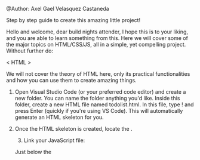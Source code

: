 @Author: Axel Gael Velasquez Castaneda

Step by step guide to create this amazing little project!

Hello and welcome, dear build nights attender, I hope this is to your liking, and you are able to learn something from this. Here we will cover some of the major topics on HTML/CSS/JS, all in a simple, yet compelling project. Without further do: 

< HTML >

We will not cover the theory of HTML here, only its practical functionalities and how you can use them to create amazing things.

1. Open Visual Studio Code (or your preferred code editor) and create a new folder. You can name the folder anything you'd like. Inside this folder, create a new HTML file named todolist.html. In this file, type ! and press Enter (quickly if you're using VS Code). This will automatically generate an HTML skeleton for you.

2. Once the HTML skeleton is created, locate the <title> tag in the <head> section and change its content to your desired page title. For example:
<title>To-Do List</title>.

3. Link your JavaScript file:

Just below the <title> tag, add a <script> tag.
Inside the <script> tag, use the src attribute to link the JavaScript file, like so:
<script src="todolist.js"></script>.
The src attribute connects your HTML (visual elements) to the functionality defined in the JavaScript file.

4. Link your CSS file:

Right below the <script> tag, add a <link> tag to connect the CSS stylesheet.
The <link> tag should include the rel and href attributes, like this:
<link rel="stylesheet" href="todolist.css"/>.
This will apply the styles defined in your CSS file to the HTML structure.

5.In the same folder, create two additional files:

todolist.css (for styling your webpage).
todolist.js (for adding functionality to your to-do list).

6. Add a page title to the body:

Inside the <body> section, at the very top, add an <h1></h1> tag.
This will serve as your page title. For example:
<h1>Welcome to my To-Do List!</h1>.
Note: h1 is the largest heading. If you want smaller headings, you can use h2 to h6. Only one h1 should be used per page.

7. Create a container for your to-do list:

Add a <div> element below the h1 tag.
A <div> is a structural element used to group or organize content on a webpage. It doesn’t have built-in functionality but serves as a container.
Assign the class="listContainer" attribute to this <div> for styling purposes.


8. Add a form for user input:

Inside the listContainer <div>, add a <form> element.
Assign the onsubmit="addTask(event)" attribute to the <form> tag.
The onsubmit attribute will trigger a JavaScript function (addTask) when the form is submitted.

9. Create input elements inside the form:

Inside the <form>:
Add the first <input> element:
Use type="text" to specify that this is a text input field.
Add placeholder="Enter the task here..." to display a hint before the user types.
Add id="taskName" to uniquely identify the input element for JavaScript.
Add the second <input> element:
Use type="submit" to make it a submit button.
Add class="submitButton" for styling.
Add value="Add task" to display the text "Add task" on the button.


10. Add a section for the task list:

Below the <form> element, add another <div> with class="taskList".
Inside this <div>, add a <p> element with class="taskHeader".
Write the text "Your tasks:" inside the <p> element to serve as a header for the task list.


11. Add an unordered list for tasks:

Inside the taskList <div>, add an empty <ul> element with the class="tasks".
The <ul> element (unordered list) will hold all the tasks.
Tasks will later be dynamically added as <li> (list item) elements inside this <ul>.
Add an error message container:

Below the taskList <div>, add another <div> with the following structure:
<div class="error" style="display: none;">
  <p class="errorText"></p>
</div>

This <div> will be used to display error messages when the user enters invalid input. The style="display: none;" ensures that it is hidden by default.


And you are finished with the html portion!

< JS >
Create the addTask(e) Function

1. Open your todolist.js file.
Write a function named addTask(e) {}. Functions are reusable blocks of code that perform a specific action. In this case, our function will handle adding tasks to the to-do list.

2. Understand the Argument (e)

The (e) inside the function is short for "event."
When the form is submitted (via the onsubmit attribute in the HTML), the addTask function will receive an object containing information about the form submission event. This allows us to control what happens during the form's submission.


3. Prevent Default Behavior

Add the following line to your function:
e.preventDefault();
This prevents the form from reloading the page or performing its default action when submitted.

4. Declare Variables

Use the let keyword to declare variables. These variables will store elements or values you want to work with.
For example:
wordValue: This will store the value of the input field.
errorContainer: This will reference the element for displaying errors.
error: This will reference the actual error text element.

5. Retrieve Input Value

Use document.getElementById() to get the input field by its id attribute
let wordValue = document.getElementById("taskName");

Since you only need the text the user entered, access the input's value and reassign wordValue:

wordValue = wordValue.value;

6. Retrieve Error Elements

Use document.querySelector() to access the error container and text elements by their class:

let errorContainer = document.querySelector(".error");
let error = document.querySelector(".errorText");

document.querySelector() allows you to select an element by its CSS class (preceded by .) or ID (preceded by #).

7. Validate Input Length

Add logic to check the length of wordValue:
If wordValue is less than 5 characters:

Set errorContainer.style.display to "block" to make the error visible.
Set error.innerHTML to display the message:

error.innerHTML = "The task must be longer than 5 characters";

Add a return; statement to stop further execution of the function.

Else if wordValue is greater than 50 characters, repeat the above steps but change the message to:

error.innerHTML = "The task name is too long";
Set errorContainer.style.display to "block" to make the error visible.

8. Create the List and Task Elements

Declare a variable list to retrieve the <ul> element with the class tasks:

let list = document.querySelector(".tasks");
Create a new <li> element to represent the task using document.createElement("li"):

let newTask = document.createElement("li");

9. Add Click Event to Remove Task

Add an event listener to the newTask element:

newTask.addEventListener("click", () => {
    list.removeChild(newTask);
});

This adds the event to remove an element of the list, however, you shouldn't stress over it as there are many advanced concepts surrounding it. 

10. Clear Error Messages

After passing the validation checks, clear any existing errors:

error.innerHTML = "";
errorContainer.style.display = "none";

11. Set Task Content

Assign the user's input (stored in wordValue) to the text content of newTask:

newTask.textContent = wordValue;

12. Add the Task to the List

Use appendChild() to add the newTask element to the list (the <ul> element):

list.appendChild(newTask);

Summary of Functionality:

The addTask function:

Prevents the form from refreshing the page.
Validates the input to ensure it’s not too short or too long.
Displays error messages when necessary.
Creates and adds a new task to the task list.
Allows tasks to be removed when clicked.

Challenges:

-- Add css to make it look good --
-- Make it so the list has a trash icon and is deleted when the trash icon is clicked -- 